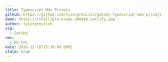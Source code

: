 ```yaml
---
title: Typescript Mdx Prismjs
github: https://github.com/tylergreulich/gatsby-typescript-mdx-prismjs-starter
demo: https://infallible-brown-28846b.netlify.app
author: tylergreulich
ssg:
  - Gatsby
cms:
  - No Cms
date: 2018-12-18T15:30:09.000Z
stale: true
---
```

